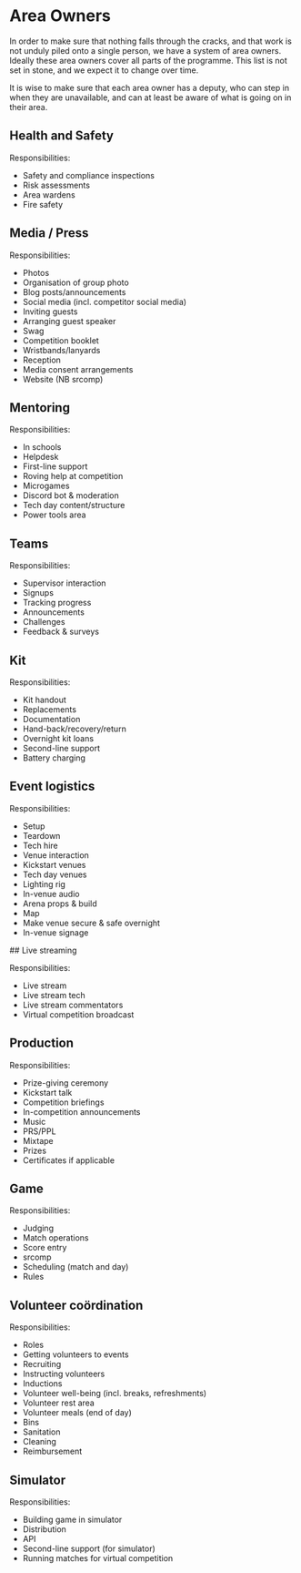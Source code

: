# Area Owners

In order to make sure that nothing falls through the cracks, and that work is
not unduly piled onto a single person, we have a system of area owners. Ideally
these area owners cover all parts of the programme. This list is not set in
stone, and we expect it to change over time.

It is wise to make sure that each area owner has a deputy, who can step in when
they are unavailable, and can at least be aware of what is going on in their
area.

## Health and Safety

Responsibilities:

* Safety and compliance inspections
* Risk assessments
* Area wardens
* Fire safety

## Media / Press

Responsibilities:

* Photos
* Organisation of group photo
* Blog posts/announcements
* Social media (incl. competitor social media)
* Inviting guests
* Arranging guest speaker
* Swag
* Competition booklet
* Wristbands/lanyards
* Reception
* Media consent arrangements
* Website (NB srcomp)

## Mentoring

Responsibilities:

* In schools
* Helpdesk
* First-line support
* Roving help at competition
* Microgames
* Discord bot & moderation
* Tech day content/structure
* Power tools area

## Teams

Responsibilities:

* Supervisor interaction
* Signups
* Tracking progress
* Announcements
* Challenges
* Feedback & surveys

## Kit

Responsibilities:

* Kit handout
* Replacements
* Documentation
* Hand-back/recovery/return
* Overnight kit loans
* Second-line support
* Battery charging

## Event logistics

Responsibilities:

* Setup
* Teardown
* Tech hire
* Venue interaction
* Kickstart venues
* Tech day venues
* Lighting rig
* In-venue audio
* Arena props & build
* Map
* Make venue secure & safe overnight
* In-venue signage

## Live streaming

Responsibilities:

* Live stream
* Live stream tech
* Live stream commentators
* Virtual competition broadcast

## Production

Responsibilities:

* Prize-giving ceremony
* Kickstart talk
* Competition briefings
* In-competition announcements
* Music
* PRS/PPL
* Mixtape
* Prizes
* Certificates if applicable

## Game

Responsibilities:

* Judging
* Match operations
* Score entry
* srcomp
* Scheduling (match and day)
* Rules

## Volunteer coördination

Responsibilities:

* Roles
* Getting volunteers to events
* Recruiting
* Instructing volunteers
* Inductions
* Volunteer well-being (incl. breaks, refreshments)
* Volunteer rest area
* Volunteer meals (end of day)
* Bins
* Sanitation
* Cleaning
* Reimbursement

## Simulator

Responsibilities:

* Building game in simulator
* Distribution
* API
* Second-line support (for simulator)
* Running matches for virtual competition
